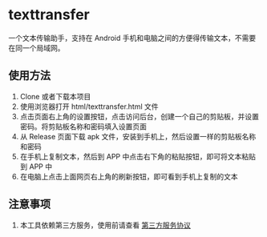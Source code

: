# texttransfer
一个文本传输助手，支持在 Android 手机和电脑之间的方便得传输文本，不需要在同一个局域网。

## 使用方法
1. Clone 或者下载本项目
2. 使用浏览器打开 html/texttransfer.html 文件
3. 点击页面右上角的设置按钮，点击访问后台，创建一个自己的剪贴板，并设置密码。将剪贴板名称和密码填入设置页面
4. 从 Release 页面下载 apk 文件，安装到手机上，然后设置一样的剪贴板名称和密码
5. 在手机上复制文本，然后到 APP 中点击右下角的粘贴按钮，即可将文本粘贴到 APP 中
6. 在电脑上点击上面网页右上角的刷新按钮，即可看到手机上复制的文本

## 注意事项
1. 本工具依赖第三方服务，使用前请查看 [第三方服务协议](https://netcut.cn/pages/terms.html)